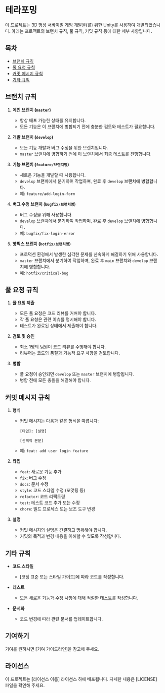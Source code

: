 # 테라포밍

이 프로젝트는 3D 행성 서바이벌 게임 개발을(를) 위한 Unity를 사용하여 개발되었습니다. 아래는 프로젝트의 브랜치 규칙, 풀 규칙, 커밋 규칙 등에 대한 세부 사항입니다.

## 목차

- [브랜치 규칙](#브랜치-규칙)
- [풀 요청 규칙](#풀-요청-규칙)
- [커밋 메시지 규칙](#커밋-메시지-규칙)
- [기타 규칙](#기타-규칙)

## 브랜치 규칙

1. **메인 브랜치 (`master`)**
   - 항상 배포 가능한 상태를 유지합니다.
   - 모든 기능은 이 브랜치에 병합되기 전에 충분한 검토와 테스트가 필요합니다.

2. **개발 브랜치 (`develop`)**
   - 모든 기능 개발과 버그 수정을 위한 브랜치입니다.
   - `master` 브랜치에 병합하기 전에 이 브랜치에서 최종 테스트를 진행합니다.

3. **기능 브랜치 (`feature/브랜치명`)**
   - 새로운 기능을 개발할 때 사용합니다.
   - `develop` 브랜치에서 분기하여 작업하며, 완료 후 `develop` 브랜치에 병합합니다.
   - 예: `feature/add-login-form`

4. **버그 수정 브랜치 (`bugfix/브랜치명`)**
   - 버그 수정을 위해 사용합니다.
   - `develop` 브랜치에서 분기하여 작업하며, 완료 후 `develop` 브랜치에 병합합니다.
   - 예: `bugfix/fix-login-error`

5. **핫픽스 브랜치 (`hotfix/브랜치명`)**
   - 프로덕션 환경에서 발생한 심각한 문제를 신속하게 해결하기 위해 사용합니다.
   - `master` 브랜치에서 분기하여 작업하며, 완료 후 `main` 브랜치와 `develop` 브랜치에 병합합니다.
   - 예: `hotfix/critical-bug`

## 풀 요청 규칙

1. **풀 요청 제출**
   - 모든 풀 요청은 코드 리뷰를 거쳐야 합니다.
   - 각 풀 요청은 관련 이슈를 명시해야 합니다.
   - 테스트가 완료된 상태에서 제출해야 합니다.

2. **검토 및 승인**
   - 최소 1명의 팀원이 코드 리뷰를 수행해야 합니다.
   - 리뷰어는 코드의 품질과 기능적 요구 사항을 검토합니다.

3. **병합**
   - 풀 요청이 승인되면 `develop` 또는 `master` 브랜치에 병합됩니다.
   - 병합 전에 모든 충돌을 해결해야 합니다.

## 커밋 메시지 규칙

1. **형식**
   - 커밋 메시지는 다음과 같은 형식을 따릅니다:
     ```
     [타입]: [설명]

     [선택적 본문]
     ```
   - 예: `feat: add user login feature`

2. **타입**
   - `feat`: 새로운 기능 추가
   - `fix`: 버그 수정
   - `docs`: 문서 수정
   - `style`: 코드 스타일 수정 (포맷팅 등)
   - `refactor`: 코드 리팩토링
   - `test`: 테스트 코드 추가 또는 수정
   - `chore`: 빌드 프로세스 또는 보조 도구 변경

3. **설명**
   - 커밋 메시지의 설명은 간결하고 명확해야 합니다.
   - 커밋의 목적과 변경 내용을 이해할 수 있도록 작성합니다.

## 기타 규칙

- **코드 스타일**
  - [코딩 표준 또는 스타일 가이드]에 따라 코드를 작성합니다.
  
- **테스트**
  - 모든 새로운 기능과 수정 사항에 대해 적절한 테스트를 작성합니다.
  
- **문서화**
  - 코드 변경에 따라 관련 문서를 업데이트합니다.

## 기여하기

기여를 원하시면 [기여 가이드라인]을 참고해 주세요.

## 라이선스

이 프로젝트는 [라이선스 이름] 라이선스 하에 배포됩니다. 자세한 내용은 [LICENSE] 파일을 확인해 주세요.

